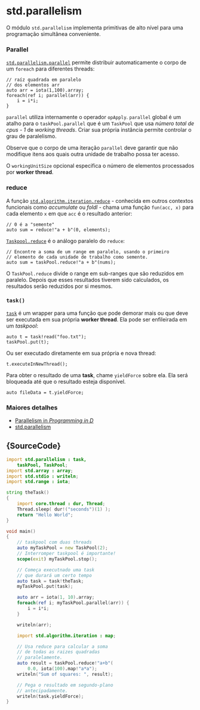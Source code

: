 # std.parallelism

O módulo `std.parallelism` implementa
primitivas de alto nível para uma programação simultânea conveniente.

### Parallel

[`std.parallelism.parallel`](http://dlang.org/phobos/std_parallelism.html#.parallel) permite distribuir automaticamente
o corpo de um `foreach` para diferentes threads:

    // raíz quadrada em paralelo
    // dos elementos arr
    auto arr = iota(1,100).array;
    foreach(ref i; parallel(arr)) {
        i = i*i;
    }

`parallel` utiliza internamente o operador `opApply`.
`parallel` global é um atalho para o `taskPool.parallel`
que é um `TaskPool` que usa *número total de cpus - 1*
de _working threads_. Criar sua própria instância permite
controlar o grau de paralelismo.

Observe que o corpo de uma iteração `parallel` deve
garantir que não modifique itens aos quais outra
unidade de trabalho possa ter acesso.

O `workingUnitSize` opcional especifica o número de elementos processados
por __worker thread__.

### reduce

A função
[`std.algorithm.iteration.reduce`](http://dlang.org/phobos/std_algorithm_iteration.html#reduce) -
conhecida em outros contextos funcionais como *accumulate* ou *foldl* -
chama uma função `fun(acc, x)` para cada elemento `x`
em que `acc` é o resultado anterior:

    // 0 é a "semente"
    auto sum = reduce!"a + b"(0, elements);

[`Taskpool.reduce`](http://dlang.org/phobos/std_parallelism.html#.TaskPool.reduce)
é o análogo paralelo do `reduce`:

    // Encontre a soma de um range em paralelo, usando o primeiro
    // elemento de cada unidade de trabalho como semente.
    auto sum = taskPool.reduce!"a + b"(nums);

O `TaskPool.reduce` divide o range em
sub-ranges que são reduzidos em paralelo. Depois que esses
resultados tiverem sido calculados, os resultados serão reduzidos
por si mesmos.

### `task()`

[`task`](http://dlang.org/phobos/std_parallelism.html#.task) é um wrapper para uma função
que pode demorar mais ou que deve ser executada em
sua própria __worker thread__. Ela pode ser enfileirada
em um *taskpool*:

    auto t = task!read("foo.txt");
    taskPool.put(t);

Ou ser executado diretamente em sua própria e nova thread:

    t.executeInNewThread();

Para obter o resultado de uma __task__, chame `yieldForce`
sobre ela. Ela será bloqueada até que o resultado esteja disponível.

    auto fileData = t.yieldForce;

### Maiores detalhes

- [Parallelism in _Programming in D_](http://ddili.org/ders/d.en/parallelism.html)
- [std.parallelism](http://dlang.org/phobos/std_parallelism.html)

## {SourceCode}

```d
import std.parallelism : task,
    taskPool, TaskPool;
import std.array : array;
import std.stdio : writeln;
import std.range : iota;

string theTask()
{
    import core.thread : dur, Thread;
    Thread.sleep( dur!("seconds")(1) );
    return "Hello World";
}

void main()
{
    // taskpool com duas threads
    auto myTaskPool = new TaskPool(2);
    // Interromper taskpool é importante!
    scope(exit) myTaskPool.stop();

    // Começa executnado uma task
    // que durará um certo tempo
    auto task = task!theTask;
    myTaskPool.put(task);

    auto arr = iota(1, 10).array;
    foreach(ref i; myTaskPool.parallel(arr)) {
        i = i*i;
    }

    writeln(arr);

    import std.algorithm.iteration : map;

    // Usa reduce para calcular a soma
    // de todas as raizes quadradas
    // paralelamente.
    auto result = taskPool.reduce!"a+b"(
        0.0, iota(100).map!"a*a");
    writeln("Sum of squares: ", result);

    // Pega o resultado em segundo-plano
    // antecipadamente.
    writeln(task.yieldForce);
}
```
